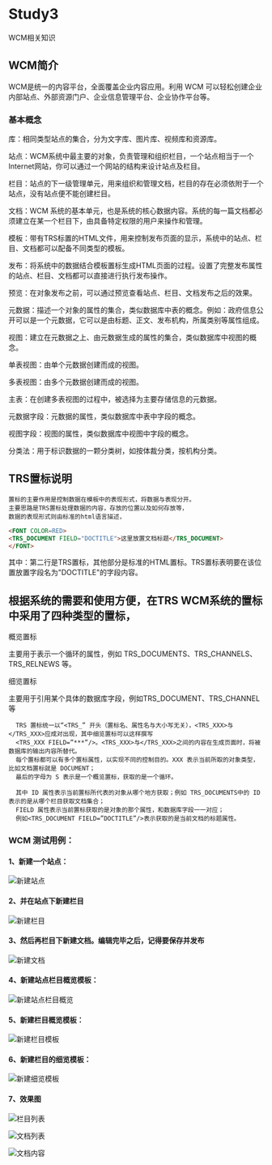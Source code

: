 # Study3
WCM相关知识

## WCM简介
  WCM是统一的内容平台，全面覆盖企业内容应用。利用 WCM 可以轻松创建企业内部站点、外部资源门户、企业信息管理平台、企业协作平台等。
  
### 基本概念
  
  库：相同类型站点的集合，分为文字库、图片库、视频库和资源库。
  
  站点：WCM系统中最主要的对象，负责管理和组织栏目，一个站点相当于一个Internet网站，你可以通过一个网站的结构来设计站点及栏目。
  
  栏目：站点的下一级管理单元，用来组织和管理文档，栏目的存在必须依附于一个站点，没有站点便不能创建栏目。
  
  文档：WCM 系统的基本单元，也是系统的核心数据内容。系统的每一篇文档都必须建立在某一个栏目下，由具备特定权限的用户来操作和管理。
  
  模板：带有TRS标置的HTML文件，用来控制发布页面的显示，系统中的站点、栏目、文档都可以配备不同类型的模板。
  
  发布：将系统中的数据结合模板置标生成HTML页面的过程。设置了完整发布属性的站点、栏目、文档都可以直接进行执行发布操作。
  
  预览：在对象发布之前，可以通过预览查看站点、栏目、文档发布之后的效果。
  
  元数据：描述一个对象的属性的集合，类似数据库中表的概念。例如：政府信息公开可以是一个元数据，它可以是由标题、正文、发布机构，所属类别等属性组成。 
  
  视图：建立在元数据之上、由元数据生成的属性的集合，类似数据库中视图的概念。 
  
  单表视图：由单个元数据创建而成的视图。 
  
  多表视图：由多个元数据创建而成的视图。 
  
  主表：在创建多表视图的过程中，被选择为主要存储信息的元数据。 
  
  元数据字段：元数据的属性，类似数据库中表中字段的概念。 
  
  视图字段：视图的属性，类似数据库中视图中字段的概念。 
  
  分类法：用于标识数据的一颗分类树，如按体裁分类，按机构分类。 
  
## TRS置标说明
    
    置标的主要作用是控制数据在模板中的表现形式，将数据与表现分开。
    主要思路是TRS置标处理数据的内容，存放的位置以及如何存放等，
    数据的表现形式则由标准的html语言描述，
  
```html
<FONT COLOR=RED>
<TRS_DOCUMENT FIELD="DOCTITLE">这里放置文档标题</TRS_DOCUMENT>
</FONT>
```
  其中：第二行是TRS置标，其他部分是标准的HTML置标。TRS置标表明要在该位置放置字段名为"DOCTITLE"的字段内容。
  
## 根据系统的需要和使用方便，在TRS WCM系统的置标中采用了四种类型的置标，
  
  概览置标
  
  主要用于表示一个循环的属性，例如 TRS_DOCUMENTS、TRS_CHANNELS、TRS_RELNEWS 等。 
  
  细览置标
  
  主要用于引用某个具体的数据库字段，例如TRS_DOCUMENT、TRS_CHANNEL等
  
      TRS 置标统一以“<TRS_” 开头（置标名、属性名与大小写无关），<TRS_XXX>与</TRS_XXX>应成对出现，其中细览置标可以这样撰写
      <TRS_XXX FIELD=”***”/>。<TRS_XXX>与</TRS_XXX>之间的内容在生成页面时，将被数据库的输出内容所替代。
      每个置标都可以有多个置标属性，以实现不同的控制目的。XXX 表示当前所取的对象类型，比如文档置标就是 DOCUMENT；
      最后的字母为 S 表示是一个概览置标，获取的是一个循环。 
    
      其中 ID 属性表示当前置标所代表的对象从哪个地方获取；例如 TRS_DOCUMENTS中的 ID 表示的是从哪个栏目获取文档集合；
      FIELD 属性表示当前置标获取的是对象的那个属性，和数据库字段一一对应；
      例如<TRS_DOCUMENT FIELD=”DOCTITLE”/>表示获取的是当前文档的标题属性。

### WCM 测试用例：

#### 1、新建一个站点：
  
![新建站点](img/1.png)
    
#### 2、并在站点下新建栏目
  
![新建栏目](img/2.png)
  
#### 3、然后再栏目下新建文档。编辑完毕之后，记得要保存并发布
  
![新建文档](img/3.png)
  
#### 4、新建站点栏目概览模板：
  
![新建站点栏目概览](img/4.png)

#### 5、新建栏目概览模板：

![新建栏目模板](img/5.png)

#### 6、新建栏目的细览模板：

![新建细览模板](img/6.png)
 
#### 7、效果图
  
![栏目列表](img/7.png)

![文档列表](img/8.png)

![文档内容](img/9.png)
  
  

